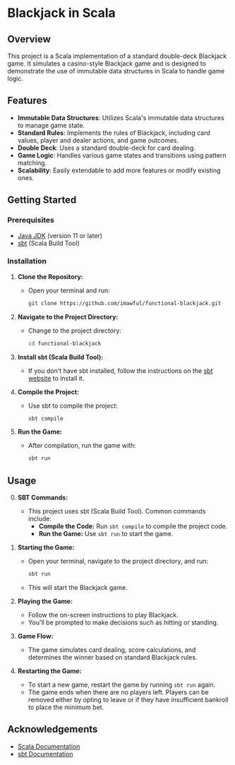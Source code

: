 # Blackjack in Scala
## Overview

This project is a Scala implementation of a standard double-deck Blackjack game. It simulates a casino-style Blackjack game and is designed to demonstrate the use of immutable data structures in Scala to handle game logic.
## Features

- **Immutable Data Structures**: Utilizes Scala's immutable data structures to manage game state.
- **Standard Rules**: Implements the rules of Blackjack, including card values, player and dealer actions, and game outcomes.
- **Double Deck**: Uses a standard double-deck for card dealing.
- **Game Logic**: Handles various game states and transitions using pattern matching.
- **Scalability**: Easily extendable to add more features or modify existing ones.

## Getting Started

### Prerequisites

- [Java JDK](https://www.oracle.com/java/technologies/javase-jdk11-downloads.html) (version 11 or later)
- [sbt](https://www.scala-sbt.org/download.html) (Scala Build Tool)

### Installation

1. **Clone the Repository:**
   - Open your terminal and run:
     ```bash
     git clone https://github.com/imawful/functional-blackjack.git
     ```

2. **Navigate to the Project Directory:**
   - Change to the project directory:
     ```bash
     cd functional-blackjack
     ```

3. **Install sbt (Scala Build Tool):**
   - If you don't have sbt installed, follow the instructions on the [sbt website](https://www.scala-sbt.org/download.html) to install it.

4. **Compile the Project:**
   - Use sbt to compile the project:
     ```bash
     sbt compile
     ```

5. **Run the Game:**
   - After compilation, run the game with:
     ```bash
     sbt run
     ```
## Usage

0. **SBT Commands:**
   - This project uses sbt (Scala Build Tool). Common commands include:
     - **Compile the Code:** Run `sbt compile` to compile the project code.
     - **Run the Game:** Use `sbt run` to start the game.

1. **Starting the Game:**
   - Open your terminal, navigate to the project directory, and run:
     ```bash
     sbt run
     ```
   - This will start the Blackjack game.

2. **Playing the Game:**
   - Follow the on-screen instructions to play Blackjack.
   - You'll be prompted to make decisions such as hitting or standing.

3. **Game Flow:**
   - The game simulates card dealing, score calculations, and determines the winner based on standard Blackjack rules.

4. **Restarting the Game:**
   - To start a new game, restart the game by running `sbt run` again.
   - The game ends when there are no players left. Players can be removed either by opting to leave or if they have insufficient bankroll to place the minimum bet.


## Acknowledgements

- [Scala Documentation](https://docs.scala-lang.org/)
- [sbt Documentation](https://www.scala-sbt.org/1.x/docs/)
